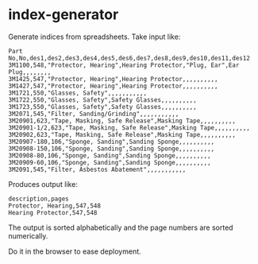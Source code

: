 index-generator
===============

Generate indices from spreadsheets.
Take input like:
    
    Part No,No,des1,des2,des3,des4,des5,des6,des7,des8,des9,des10,des11,des12
    3M1100,548,"Protector, Hearing",Hearing Protector,"Plug, Ear",Ear Plug,,,,,,,,
    3M1425,547,"Protector, Hearing",Hearing Protector,,,,,,,,,,
    3M1427,547,"Protector, Hearing",Hearing Protector,,,,,,,,,,
    3M1721,550,"Glasses, Safety",,,,,,,,,,,
    3M1722,550,"Glasses, Safety",Safety Glasses,,,,,,,,,,
    3M1723,550,"Glasses, Safety",Safety Glasses,,,,,,,,,,
    3M2071,545,"Filter, Sanding/Grinding",,,,,,,,,,,
    3M20901,623,"Tape, Masking, Safe Release",Masking Tape,,,,,,,,,,
    3M20901-1/2,623,"Tape, Masking, Safe Release",Masking Tape,,,,,,,,,,
    3M20902,623,"Tape, Masking, Safe Release",Masking Tape,,,,,,,,,,
    3M20907-180,106,"Sponge, Sanding",Sanding Sponge,,,,,,,,,,
    3M20908-150,106,"Sponge, Sanding",Sanding Sponge,,,,,,,,,,
    3M20908-80,106,"Sponge, Sanding",Sanding Sponge,,,,,,,,,,
    3M20909-60,106,"Sponge, Sanding",Sanding Sponge,,,,,,,,,,
    3M2091,545,"Filter, Asbestos Abatement",,,,,,,,,,,

Produces output like:

    description,pages
    Protector, Hearing,547,548
    Hearing Protector,547,548

The output is sorted alphabetically and the page numbers are sorted numerically.

Do it in the browser to ease deployment.


